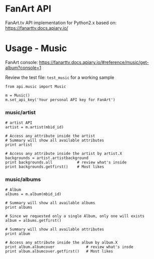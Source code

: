 # FanArt API
FanArt.tv API implementation for Python2.x based on: https://fanarttv.docs.apiary.io/

# Usage - Music
FanArt console: https://fanarttv.docs.apiary.io/#reference/music/get-album?console=1

Review the test file: `test_music` for a working sample
```
from api.music import Music

m = Music()
m.set_api_key('Your personal API key for FanArt')
```

### music/artist
```
# artist API
artist = m.artist(mbid_id)

# Access any attribute inside the artist 
# Summary will show all available attributes
print artist

# Access any attribute inside the artist by artist.X
backgrounds = artist.artistbackground
print backgrounds.all           # review what's inside
print backgrounds.getfirst()    # Most likes
```

### music/albums
```
# Album
albums = m.album(mbid_id)

# Summary will show all available albums
print albums

# Since we requested only a single Album, only one will exists
album = albums.getfirst()

# Summary will show all available attributes
print album

# Access any attribute inside the album by album.X
print album.albumcover              # review what's insde
print album.albumcover.getfirst()   # Most likes
```

